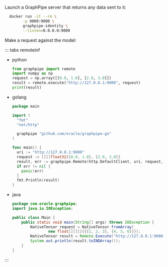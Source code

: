 Launch a GraphPipe server that returns any data sent to it:

```bash
  docker run -it --rm \
        -p 9000:9000 \
        graphpipe-identity \
        --listen=0.0.0.0:9000
```

Make a request against the model:

::: tabs remoteinf

- python

    ```python
    from graphpipe import remote
    import numpy as np
    request = np.array([[0.0, 1.0], [2.0, 3.0]])
    result = remote.execute("http://127.0.0.1:9000", request)
    print(result)

    ```

- golang

    ```go
    package main

    import (
      "fmt"
      "net/http"

      graphpipe "github.com/oracle/graphpipe-go"
    )

    func main() {
      uri := "http://127.0.0.1:9000"
      request := [][]float32{{0.0, 1.0}, {2.0, 3.0}}
      result, err := graphpipe.Remote(http.DefaultClient, uri, request, "", "")
      if err != nil {
        panic(err)
      }
      fmt.Println(result)
    }
    ```

- java

    ```java
    package com.oracle.graphpipe;
    import java.io.IOException;

    public class Main {
        public static void main(String[] args) throws IOException {
            NativeTensor request = NativeTensor.fromArray(
                    new float[][][]{{{1, 2, 3}, {4, 5, 6}}});
            NativeTensor result = Remote.Execute("http://127.0.0.1:9000", request);
            System.out.println(result.toINDArray());
        }
    }
    ```

:::

